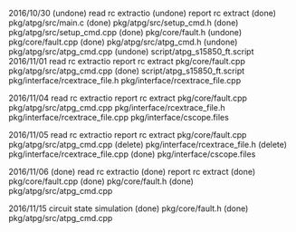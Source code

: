 2016/10/30	(undone)	read rc extractio
			(undone)	report rc extract
			(done)		pkg/atpg/src/main.c
			(done)		pkg/atpg/src/setup_cmd.h
            (done)		pkg/atpg/src/setup_cmd.cpp
		    (done)		pkg/core/fault.h
			(undone)	pkg/core/fault.cpp
			(done)		pkg/atpg/src/atpg_cmd.h
			(undone) 	pkg/atpg/src/atpg_cmd.cpp
			(undone)	script/atpg_s15850_ft.script
2016/11/01	read rc extractio
			report rc extract
			pkg/core/fault.cpp
			pkg/atpg/src/atpg_cmd.cpp
			(done)	script/atpg_s15850_ft.script
			pkg/interface/rcextrace_file.h
			pkg/interface/rcextrace_file.cpp
			
2016/11/04	read rc extractio
			report rc extract
			pkg/core/fault.cpp
			pkg/atpg/src/atpg_cmd.cpp
			pkg/interface/rcextrace_file.h
			pkg/interface/rcextrace_file.cpp
			pkg/interface/cscope.files

2016/11/05	read rc extractio
			report rc extract
			pkg/core/fault.cpp
			pkg/atpg/src/atpg_cmd.cpp
			(delete)	pkg/interface/rcextrace_file.h
			(delete)	pkg/interface/rcextrace_file.cpp
			(done)		pkg/interface/cscope.files	
			
2016/11/06	(done)		read rc extractio
			(done)		report rc extract
			(done)		pkg/core/fault.cpp
			(done)		pkg/core/fault.h
			(done)		pkg/atpg/src/atpg_cmd.cpp	
			
2016/11/15	circuit state simulation
			(done)	pkg/core/fault.h
			(done)	pkg/atpg/src/atpg_cmd.cpp	

			

			
